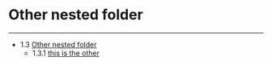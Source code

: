 # Other nested folder

--------------
- 1.3 [Other nested folder](https://github.com/mwayi/bookworm/blob/master/project/pub/01-Subsection-With-Folder/Other-nested-folder/Overview.md) 
    - 1.3.1 [this is the other](https://github.com/mwayi/bookworm/blob/master/project/pub/01-Subsection-With-Folder/Other-nested-folder/this-is-the-other.md) 
